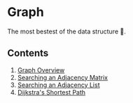# Graph

The most bestest of the data structure 🐶.

## Contents

1. [Graph Overview](./01-graph-overview/README.md)
2. [Searching an Adjacency Matrix](./02-searching-adjacency-matrix/README.md)
3. [Searching an Adjacency List](./03-searching-adjacency-list/README.md)
4. [Dijkstra's Shortest Path](./04-dijkstras-shortest-path/README.md)
